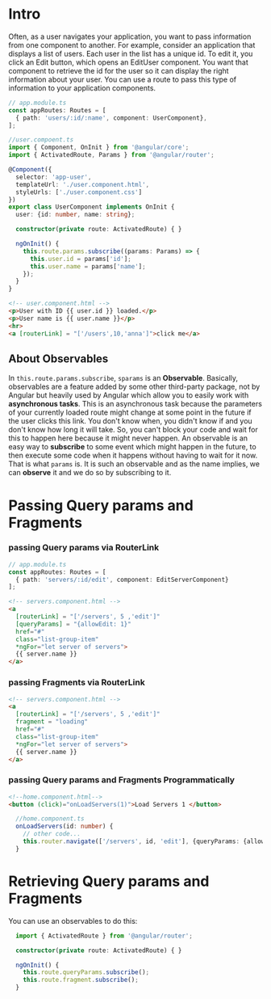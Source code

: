 # Intro
Often, as a user navigates your application, you want to pass information from one component to another. For example, consider an application that displays a list of users. Each user in the list has a unique id. To edit it, you click an Edit button, which opens an EditUser component. You want that component to retrieve the id for the user so it can display the right information about your user.
You can use a route to pass this type of information to your application components.

```typescript
// app.module.ts
const appRoutes: Routes = [
  { path: 'users/:id/:name', component: UserComponent},
];
```

```typescript
//user.compoent.ts
import { Component, OnInit } from '@angular/core';
import { ActivatedRoute, Params } from '@angular/router';

@Component({
  selector: 'app-user',
  templateUrl: './user.component.html',
  styleUrls: ['./user.component.css']
})
export class UserComponent implements OnInit {
  user: {id: number, name: string};

  constructor(private route: ActivatedRoute) { }

  ngOnInit() {
    this.route.params.subscribe((params: Params) => {
      this.user.id = params['id'];
      this.user.name = params['name'];
    });
  }
}
```

```html
<!-- user.component.html -->
<p>User with ID {{ user.id }} loaded.</p>
<p>User name is {{ user.name }}</p>
<hr>
<a [routerLink] = "['/users',10,'anna']">click me</a>
```

## About Observables

In `this.route.params.subscribe`, `sparams` is an **Observable**.
Basically, observables are a feature added by some other third-party package, not by Angular but heavily
used by Angular which allow you to easily work with **asynchronous tasks**.
This is an asynchronous task because the parameters of your currently loaded route might change
at some point in the future if the user clicks this link.
You don't know when, you didn't know if and you don't know how long it will take.
So, you can't block your code and wait for this to happen here because it might never happen.
An observable is an easy way to **subscribe** to some event which might happen in the future, to then execute
some code when it happens without having to wait for it now.
That is what `params` is. It is such an observable and as the name implies, we can **observe** it and we
do so by subscribing to it.

# Passing Query params and Fragments

### passing Query params via RouterLink
```typescript
// app.module.ts
const appRoutes: Routes = [
  { path: 'servers/:id/edit', component: EditServerComponent}
];
```
```html
<!-- servers.component.html -->
<a
  [routerLink] = "['/servers', 5 ,'edit']"
  [queryParams] = "{allowEdit: 1}"
  href="#"
  class="list-group-item"
  *ngFor="let server of servers">
  {{ server.name }}
</a>
```

### passing Fragments via RouterLink
```html
<!-- servers.component.html -->
<a
  [routerLink] = "['/servers', 5 ,'edit']"
  fragment = "loading"
  href="#"
  class="list-group-item"
  *ngFor="let server of servers">
  {{ server.name }}
</a>
```

### passing Query params and Fragments Programmatically

```html
<!--home.component.html-->
<button (click)="onLoadServers(1)">Load Servers 1 </button>
```

```typescript
  //home.component.ts
  onLoadServers(id: number) {
    // other code...
    this.router.navigate(['/servers', id, 'edit'], {queryParams: {allowEdit: '1'}, fragment: 'loading'});
  }
```

# Retrieving Query params and Fragments

You can use an observables to do this:

```typescript
  import { ActivatedRoute } from '@angular/router';

  constructor(private route: ActivatedRoute) { }

  ngOnInit() {
    this.route.queryParams.subscribe();
    this.route.fragment.subscribe();
  }
```
